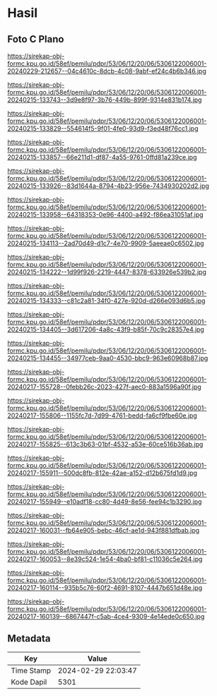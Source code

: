 # Hasil

## Foto C Plano

https://sirekap-obj-formc.kpu.go.id/58ef/pemilu/pdpr/53/06/12/20/06/5306122006001-20240229-212657--04c4610c-8dcb-4c08-9abf-ef24c4b6b346.jpg

https://sirekap-obj-formc.kpu.go.id/58ef/pemilu/pdpr/53/06/12/20/06/5306122006001-20240215-133743--3d9e8f97-3b76-449b-899f-9314e831b174.jpg

https://sirekap-obj-formc.kpu.go.id/58ef/pemilu/pdpr/53/06/12/20/06/5306122006001-20240215-133829--554614f5-9f01-4fe0-93d9-f3ed48f76cc1.jpg

https://sirekap-obj-formc.kpu.go.id/58ef/pemilu/pdpr/53/06/12/20/06/5306122006001-20240215-133857--66e211d1-df87-4a55-9761-0ffd81a239ce.jpg

https://sirekap-obj-formc.kpu.go.id/58ef/pemilu/pdpr/53/06/12/20/06/5306122006001-20240215-133926--83d1644a-8794-4b23-956e-7434930202d2.jpg

https://sirekap-obj-formc.kpu.go.id/58ef/pemilu/pdpr/53/06/12/20/06/5306122006001-20240215-133958--64318353-0e96-4400-a492-f86ea31051af.jpg

https://sirekap-obj-formc.kpu.go.id/58ef/pemilu/pdpr/53/06/12/20/06/5306122006001-20240215-134113--2ad70d49-d1c7-4e70-9909-5aeeae0c6502.jpg

https://sirekap-obj-formc.kpu.go.id/58ef/pemilu/pdpr/53/06/12/20/06/5306122006001-20240215-134222--1d99f926-2219-4447-8378-633926e539b2.jpg

https://sirekap-obj-formc.kpu.go.id/58ef/pemilu/pdpr/53/06/12/20/06/5306122006001-20240215-134333--c81c2a81-34f0-427e-920d-d266e093d6b5.jpg

https://sirekap-obj-formc.kpu.go.id/58ef/pemilu/pdpr/53/06/12/20/06/5306122006001-20240215-134405--3d617206-4a8c-43f9-b85f-70c9c28357e4.jpg

https://sirekap-obj-formc.kpu.go.id/58ef/pemilu/pdpr/53/06/12/20/06/5306122006001-20240215-134455--34977ceb-9aa0-4530-bbc9-963e60968b87.jpg

https://sirekap-obj-formc.kpu.go.id/58ef/pemilu/pdpr/53/06/12/20/06/5306122006001-20240217-155728--0febb26c-2023-427f-aec0-883a1596a90f.jpg

https://sirekap-obj-formc.kpu.go.id/58ef/pemilu/pdpr/53/06/12/20/06/5306122006001-20240217-155806--1155fc7d-7d99-4761-bedd-fa6cf9fbe60e.jpg

https://sirekap-obj-formc.kpu.go.id/58ef/pemilu/pdpr/53/06/12/20/06/5306122006001-20240217-155825--613c3b63-01bf-4532-a53e-60ce516b36ab.jpg

https://sirekap-obj-formc.kpu.go.id/58ef/pemilu/pdpr/53/06/12/20/06/5306122006001-20240217-155911--500dc8fb-812e-42ae-a152-d12b675fd1d9.jpg

https://sirekap-obj-formc.kpu.go.id/58ef/pemilu/pdpr/53/06/12/20/06/5306122006001-20240217-155949--e10adf18-cc80-4d49-8e56-fee94c1b3290.jpg

https://sirekap-obj-formc.kpu.go.id/58ef/pemilu/pdpr/53/06/12/20/06/5306122006001-20240217-160031--fb64e905-bebc-46cf-ae1d-943f881dfbab.jpg

https://sirekap-obj-formc.kpu.go.id/58ef/pemilu/pdpr/53/06/12/20/06/5306122006001-20240217-160053--8e39c524-1e54-4ba0-bf81-c11036c5e264.jpg

https://sirekap-obj-formc.kpu.go.id/58ef/pemilu/pdpr/53/06/12/20/06/5306122006001-20240217-160114--935b5c76-60f2-4691-8107-4447b651d48e.jpg

https://sirekap-obj-formc.kpu.go.id/58ef/pemilu/pdpr/53/06/12/20/06/5306122006001-20240217-160139--6867447f-c5ab-4ce4-9309-4e14ede0c650.jpg


## Metadata

| Key        | Value               |
| ---------- | ------------------- |
| Time Stamp | 2024-02-29 22:03:47 |
| Kode Dapil | 5301                |



